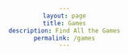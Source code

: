 ```yaml
---
layout: page
title: Games
description: Find All the Games
permalink: /games
---
```


<head>
    <meta charset="UTF-8">
    <meta name="viewport" content="width=device-width, initial-scale=1.0">
    <title>Links Page</title>
    <style>
        body {
            font-family: Arial, sans-serif;
            text-align: center;
            margin-top: 50px;
        }

        .link-container {
            margin-bottom: 30px;
        }

        .link-container img {
            width: 100px;
            height: 100px;
            margin-top: 10px;
        }

        a {
            text-decoration: none;
            color: #0073e6;
            font-size: 20px;
        }

        a:hover {
            color: #005bb5;
        }
    </style>
</head>
<body>

    <h1>Website Links</h1>

    <div class="link-container">
        <a href="http://127.0.0.1:4100/marti_2025/games/calculator">Binary Calculator</a>
        <img src="images/image1.png" alt="Image for Page 1">
    </div>

    <div class="link-container">
        <a href="http://127.0.0.1:4100/marti_2025/games/formulagame">Formula1 Quiz</a>
        <img src="images/image2.png" alt="Image for Page 2">
    </div>

    <div class="link-container">
        <a href="http://127.0.0.1:4100/marti_2025/games/snakegame">Snake Game</a>
        <img src="images/image3.png" alt="Image for Page 3">
    </div>

    <div class="link-container">
        <a href="http://127.0.0.1:4100/marti_2025/games/tictactoe">Tic Tac Toe</a>
        <img src="images/image4.png" alt="Image for Page 4">
    </div>

    <div class="link-container">
        <a href="http://127.0.0.1:4100/marti_2025/games/cookie">Cookie Clicker</a>
        <img src="images/image5.png" alt="Image for Page 5">
    </div>
    <div class="link-container">
        <a href="http://127.0.0.1:4100/marti_2025/games/itunes">Search Music</a>
        <img src="images/image5.png" alt="Image for Page 5">
    </div>
</body>